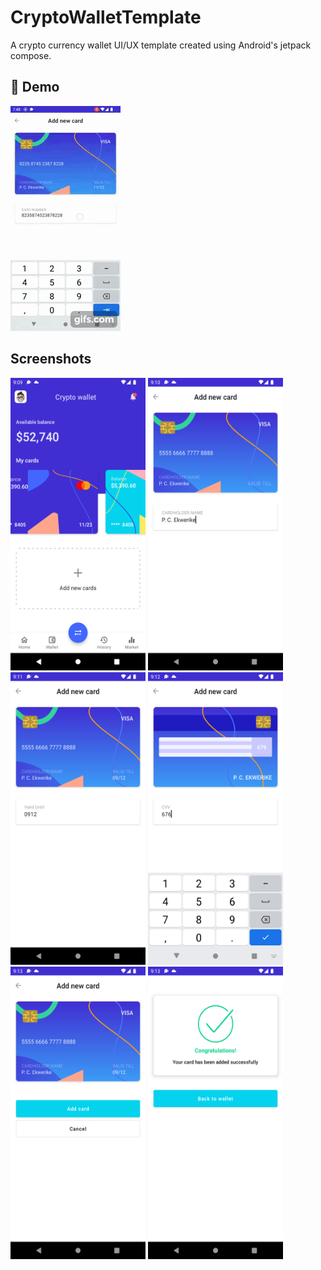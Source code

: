 # CryptoWalletTemplate
A crypto currency wallet UI/UX template created using Android's jetpack compose.

## 🎥 Demo
![demo](./crypto.gif)

## Screenshots 
<img src="https://github.com/Pekwerike/CryptoWalletTemplate/blob/master/crypto1.png" width="216" height="468">   <img src="https://github.com/Pekwerike/CryptoWalletTemplate/blob/master/crypto2.png" width="216" height="468">
<img src="https://github.com/Pekwerike/CryptoWalletTemplate/blob/master/crypto3.png" width="216" height="468">   <img src="https://github.com/Pekwerike/CryptoWalletTemplate/blob/master/crypto5.png" width="216" height="468">
<img src="https://github.com/Pekwerike/CryptoWalletTemplate/blob/master/crypto6.png" width="216" height="468">   <img src="https://github.com/Pekwerike/CryptoWalletTemplate/blob/master/crypto7.png" width="216" height="468">



